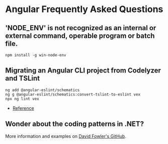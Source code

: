 # Angular Frequently Asked Questions

## 'NODE_ENV' is not recognized as an internal or external command, operable program or batch file.

```
npm install -g win-node-env
```

## Migrating an Angular CLI project from Codelyzer and TSLint

```
ng add @angular-eslint/schematics
ng g @angular-eslint/schematics:convert-tslint-to-eslint vex
npx ng lint vex
```

- [Reference](https://github.com/angular-eslint/angular-eslint#quick-start-with-angular-and-eslint)

## Wonder about the coding patterns in .NET?

More information and examples on [David Fowler's GitHub](https://github.com/davidfowl/DotNetCodingPatterns/blob/main/1.md#generics-types-as-a-factory).